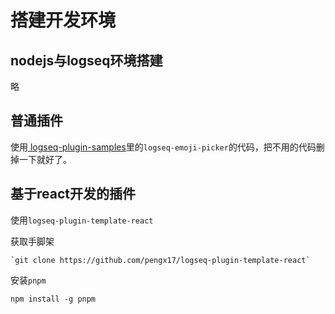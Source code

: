 # 搭建开发环境

## nodejs与logseq环境搭建

略

## 普通插件

使用[ logseq-plugin-samples](https://github.com/logseq/logseq-plugin-samples)里的`logseq-emoji-picker`的代码，把不用的代码删掉一下就好了。

## 基于react开发的插件

使用`logseq-plugin-template-react`

获取手脚架

```
`git clone https://github.com/pengx17/logseq-plugin-template-react`
```

安装`pnpm`

`npm install -g pnpm`
